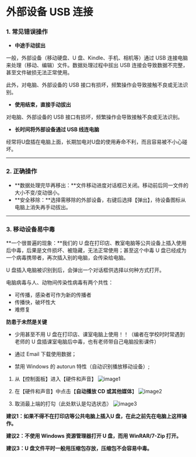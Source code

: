 # 外部设备 USB 连接

### 1. 常见错误操作

* **中途手动拔出**

一般，外部设备（移动硬盘、U 盘、Kindle、手机、相机等）通过 USB 连接电脑来处理（移动、编辑）文件。数据处理过程中拔出 USB 连接会导致数据不完整，甚至文件破损无法正常使用。

此外，对电脑、外部设备的 USB 接口有损坏，频繁操作会导致接触不良或无法识别。

* **使用结束，直接手动拔出**

对电脑、外部设备的 USB 接口有损坏，频繁操作会导致接触不良或无法识别。

* **长时间将外部设备通过 USB 线连电脑**

经常将U盘插在电脑上面，长期加电对U盘的使用寿命不利，而且容易被不小心碰坏。

---
### 2. 正确操作

* **数据处理完毕再移出：**文件移动进度对话框已关闭。移动前后同一文件的大小不变/变动很小。
* **安全移除：**选择需移除的外部设备，右键后选择【弹出】，待设备图标从电脑上消失再手动拔出。

--- 
### 3. 移动设备易中毒

**一个很普遍的现象：**我们的 U 盘在打印店、教室电脑等公共设备上插入使用后中毒，后果是文件损坏、被隐藏，无法正常使用；甚至这个中毒 U 盘已经成为一个病毒携带者，再次插入别的电脑，会传染给电脑。

 U 盘插入电脑被识别到后，会弹出一个对话框供选择以何种方式打开。

电脑病毒与人、动物间传染性病毒有两个共性：

* 可传播，感染者可作为新的传播者
* 传播快，破坏性大
* 难修复

**防患于未然是关键**

* 少用甚至不用 U 盘在打印店、课室电脑上使用！！（编者在学校时时常遇到老师的 U 盘插课室电脑后中毒，也有老师带自己电脑投影课件）

* 通过 Email 下载使用数据；

* 禁用 Windows 的 autorun 特性（自动识别播放移动设备）;

 1. 从【控制面板】进入【硬件和声音】
![image1](https://41.media.tumblr.com/fb8f894da96cf972b3c5e4ba7ac274f7/tumblr_nvzoz89ytK1uft3xho1_1280.png)

 2. 在【硬件和声音】中点击【**自动播放 CD 或其他媒体**】
![image2](https://40.media.tumblr.com/4c71b58e814e866fca1add4adc76e959/tumblr_nvzoz89ytK1uft3xho2_1280.png)

 3. 取消最上端的打勾（此处默认是勾选状态）
![image3](https://41.media.tumblr.com/c88f69ea90b27c8b90a1aee13a733603/tumblr_nvzoz89ytK1uft3xho3_r1_1280.png)

**建议1：如果不得不在打印店等公共电脑上插入U 盘，在此之前先在电脑上这样操作。**


**建议2：不使用 Windows 资源管理器打开 U 盘，而用 WinRAR/7-Zip 打开。**

**建议3：U 盘文件平时一般用压缩包存放，压缩包不会容易中毒。**
